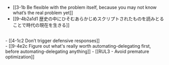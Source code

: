 - [[3-1b Be flexible with the problem itself, because you may not know what’s the real problem yet]]
- [[9-4b2a1d1 歴史の中にひそむあらかじめスクリプトされたものを読みとることで時代の現在を生きる]]
<br>
- [[4-1c2 Don’t trigger defensive responses]]
<br>
- [[9-4e2c Figure out what's really worth automating-delegating first, before automating-delegating anything]]
- [[RUL3 - Avoid premature optimization]]
